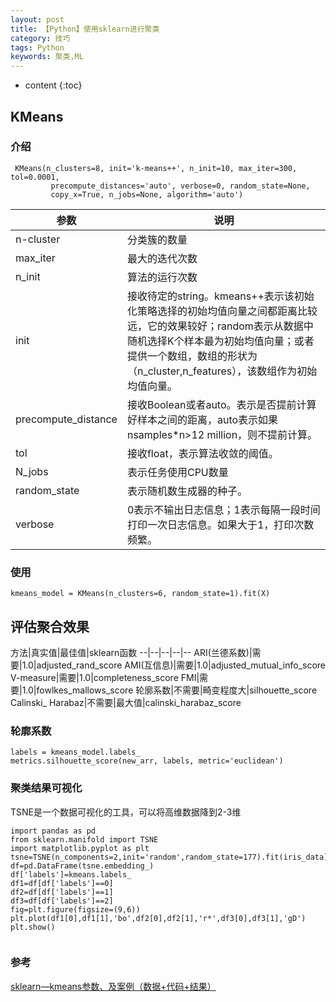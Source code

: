 ```yaml
---
layout: post
title: 【Python】使用sklearn进行聚类
category: 技巧
tags: Python
keywords: 聚类,ML
---
```

* content
{:toc}


## KMeans


### 介绍
```
 KMeans(n_clusters=8, init='k-means++', n_init=10, max_iter=300, tol=0.0001,   
         precompute_distances='auto', verbose=0, random_state=None,  
         copy_x=True, n_jobs=None, algorithm='auto')
```
参数|说明
--|--
n-cluster|分类簇的数量
max_iter|最大的迭代次数
n_init|算法的运行次数
init|接收待定的string。kmeans++表示该初始化策略选择的初始均值向量之间都距离比较远，它的效果较好；random表示从数据中随机选择K个样本最为初始均值向量；或者提供一个数组，数组的形状为（n_cluster,n_features），该数组作为初始均值向量。
precompute_distance|接收Boolean或者auto。表示是否提前计算好样本之间的距离，auto表示如果nsamples*n>12 million，则不提前计算。
tol|接收float，表示算法收敛的阈值。
N_jobs|表示任务使用CPU数量
random_state|表示随机数生成器的种子。
verbose|0表示不输出日志信息；1表示每隔一段时间打印一次日志信息。如果大于1，打印次数频繁。
### 使用


```
kmeans_model = KMeans(n_clusters=6, random_state=1).fit(X)
```







## 评估聚合效果


方法|真实值|最佳值|sklearn函数
--|--|--|--|--
ARI(兰德系数)|需要|1.0|adjusted_rand_score
AMI(互信息)|需要|1.0|adjusted_mutual_info_score
V-measure|需要|1.0|completeness_score
FMI|需要|1.0|fowlkes_mallows_score
轮廓系数|不需要|畸变程度大|silhouette_score
Calinski_ Harabaz|不需要|最大值|calinski_harabaz_score



### 轮廓系数
```
labels = kmeans_model.labels_
metrics.silhouette_score(new_arr, labels, metric='euclidean')
```

### 聚类结果可视化


TSNE是一个数据可视化的工具，可以将高维数据降到2-3维
```
import pandas as pd
from sklearn.manifold import TSNE
import matplotlib.pyplot as plt
tsne=TSNE(n_components=2,init='random',random_state=177).fit(iris_data)
df=pd.DataFrame(tsne.embedding_)
df['labels']=kmeans.labels_
df1=df[df['labels']==0]
df2=df[df['labels']==1]
df3=df[df['labels']==2]
fig=plt.figure(figsize=(9,6))
plt.plot(df1[0],df1[1],'bo',df2[0],df2[1],'r*',df3[0],df3[1],'gD')
plt.show()


```

### 参考

[sklearn—kmeans参数、及案例（数据+代码+结果）](https://blog.csdn.net/Monk_donot_know/article/details/86681938)